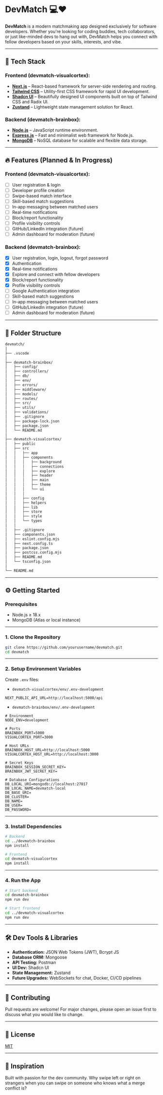 # DevMatch 💻❤️

**DevMatch** is a modern matchmaking app designed exclusively for software developers. Whether you're looking for coding buddies, tech collaborators, or just like-minded devs to hang out with, DevMatch helps you connect with fellow developers based on your skills, interests, and vibe.

---

## 🚀 Tech Stack

### Frontend (devmatch-visualcortex):

- **[Next.js](https://nextjs.org/)** – React-based framework for server-side rendering and routing.
- **[Tailwind CSS](https://tailwindcss.com/)** – Utility-first CSS framework for rapid UI development.
- **[Shadcn UI](https://ui.shadcn.com/)** – Beautifully designed UI components built on top of Tailwind CSS and Radix UI.
- **[Zustand](https://github.com/pmndrs/zustand)** – Lightweight state management solution for React.

### Backend (devmatch-brainbox):

- **[Node.js](https://nodejs.org/)** – JavaScript runtime environment.
- **[Express.js](https://expressjs.com/)** – Fast and minimalist web framework for Node.js.
- **[MongoDB](https://www.mongodb.com/)** – NoSQL database for scalable and flexible data storage.

---

## 🔥 Features (Planned & In Progress)

### Frontend (devmatch-visualcortex):

- [ ] User registration & login
- [ ] Developer profile creation
- [ ] Swipe-based match interface
- [ ] Skill-based match suggestions
- [ ] In-app messaging between matched users
- [ ] Real-time notifications
- [ ] Block/report functionality
- [ ] Profile visibility controls
- [ ] GitHub/LinkedIn integration (future)
- [ ] Admin dashboard for moderation (future)

### Backend (devmatch-brainbox):

- [x] User registration, login, logout, forgot password
- [x] Authentication
- [x] Real-time notifications
- [x] Explore and connect with fellow developers
- [x] Block/report functionality
- [x] Profile visibility controls
- [ ] Google Authentication integration
- [ ] Skill-based match suggestions
- [ ] In-app messaging between matched users
- [ ] GitHub/LinkedIn integration (future)
- [ ] Admin dashboard for moderation (future)

---

## 📁 Folder Structure

```bash
devmatch/
│
├── .vscode
│
├── devmatch-brainbox/
│   ├── config/
│   ├── controllers/
│   ├── db/
│   ├── env/
│   ├── errors/
│   ├── middleware/
│   ├── models/
│   ├── routes/
│   ├── src/
│   ├── utils/
│   ├── validations/
│   ├── .gitignore
│   ├── package-lock.json
│   ├── package.json
│   └── README.md
│
├── devmatch-visualcortex/
│   ├── public
│   ├── src
│   │   ├── app
│   │   ├── components
│   │   │   ├── background
│   │   │   ├── connections
│   │   │   ├── explore
│   │   │   ├── header
│   │   │   ├── main
│   │   │   ├── theme
│   │   │   └── ui
│   │   │
│   │   ├── config
│   │   ├── helpers
│   │   ├── lib
│   │   ├── store
│   │   ├── style
│   │   └── types
│   │
│   ├── .gitignore
│   ├── components.json
│   ├── eslint.config.mjs
│   ├── next.config.ts
│   ├── package.json
│   ├── postcss.config.mjs
│   ├── README.md
│   └── tsconfig.json
│
└── README.md
```

---

## ⚙️ Getting Started

### Prerequisites

- Node.js ≥ 18.x
- MongoDB (Atlas or local instance)

---

### 1. Clone the Repository

```bash
git clone https://github.com/yourusername/devmatch.git
cd devmatch
```

---

### 2. Setup Environment Variables

Create `.env` files:

- `devmatch-visualcortex/env/.env-development`

```env
NEXT_PUBLIC_API_URL=http://localhost:5000/api
```

- `devmatch-brainbox/env/.env-development`

```env
# Environment
NODE_ENV=development

# Ports
BRAINBOX_PORT=5000
VISUALCORTEX_PORT=3000

# Host URLs
BRAINBOX_HOST_URL=http://localhost:5000
VISUALCORTEX_HOST_URL=http://localhost:3000

# Secret Keys
BRAINBOX_SESSION_SECRET_KEY=
BRAINBOX_JWT_SECRET_KEY=

# Database Configurations
DB_LOCAL_URI=mongodb://localhost:27017
DB_LOCAL_NAME=devmatch-local
DB_BASE_URI=
DB_CLUSTER=
DB_NAME=
DB_USER=
DB_PASSWORD=
```

---

### 3. Install Dependencies

```bash
# Backend
cd ../devmatch-brainbox
npm install

# Frontend
cd devmatch-visualcortex
npm install
```

---

### 4. Run the App

```bash
# Start backend
cd devmatch-brainbox
npm run dev

# Start frontend
cd ../devmatch-visualcortex
npm run dev
```

---

## 🛠️ Dev Tools & Libraries

- **Authentication:** JSON Web Tokens (JWT), Bcrypt JS
- **Database ORM:** Mongoose
- **API Testing:** Postman
- **UI Dev:** Shadcn UI
- **State Management:** Zustand
- **Future Upgrades:** WebSockets for chat, Docker, CI/CD pipelines

---

## 🤝 Contributing

Pull requests are welcome! For major changes, please open an issue first to discuss what you would like to change.

---

## 📄 License

[MIT](LICENSE)

---

## 🧠 Inspiration

Built with passion for the dev community. Why swipe left or right on strangers when you can swipe on someone who knows what a merge conflict is?
